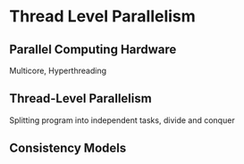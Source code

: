 # Thread Level Parallelism

## Parallel Computing Hardware

Multicore, Hyperthreading

## Thread-Level Parallelism

Splitting program into independent tasks, divide and conquer

## Consistency Models

